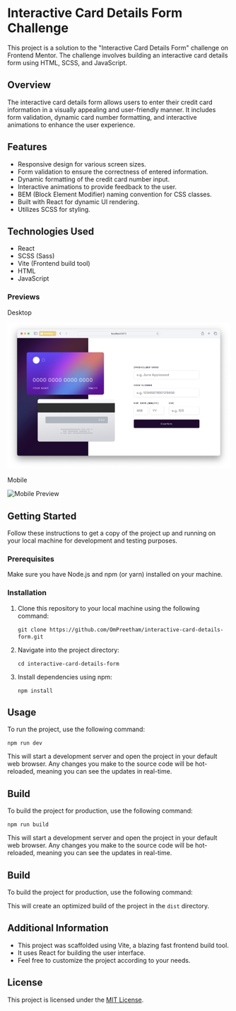 # Interactive Card Details Form Challenge

This project is a solution to the "Interactive Card Details Form" challenge on Frontend Mentor. The challenge involves building an interactive card details form using HTML, SCSS, and JavaScript.

## Overview

The interactive card details form allows users to enter their credit card information in a visually appealing and user-friendly manner. It includes form validation, dynamic card number formatting, and interactive animations to enhance the user experience.

## Features

- Responsive design for various screen sizes.
- Form validation to ensure the correctness of entered information.
- Dynamic formatting of the credit card number input.
- Interactive animations to provide feedback to the user.
- BEM (Block Element Modifier) naming convention for CSS classes.
- Built with React for dynamic UI rendering.
- Utilizes SCSS for styling.

## Technologies Used

- React
- SCSS (Sass)
- Vite (Frontend build tool)
- HTML
- JavaScript

### Previews

Desktop

![Desktop Preview](/public/preview-desktop.png)

Mobile

![Mobile Preview](/public/preview-mobile.png)

## Getting Started

Follow these instructions to get a copy of the project up and running on your local machine for development and testing purposes.

### Prerequisites

Make sure you have Node.js and npm (or yarn) installed on your machine.

### Installation

1. Clone this repository to your local machine using the following command:

   ```
   git clone https://github.com/OmPreetham/interactive-card-details-form.git
   ```

1. Navigate into the project directory:

   ```
   cd interactive-card-details-form
   ```

1. Install dependencies using npm:

   ```
   npm install
   ```

## Usage

To run the project, use the following command:

```
npm run dev
```

This will start a development server and open the project in your default web browser. Any changes you make to the source code will be hot-reloaded, meaning you can see the updates in real-time.

## Build

To build the project for production, use the following command:

```
npm run build
```

This will start a development server and open the project in your default web browser. Any changes you make to the source code will be hot-reloaded, meaning you can see the updates in real-time.

## Build

To build the project for production, use the following command:

This will create an optimized build of the project in the `dist` directory.

## Additional Information

- This project was scaffolded using Vite, a blazing fast frontend build tool.
- It uses React for building the user interface.
- Feel free to customize the project according to your needs.

## License

This project is licensed under the [MIT License](LICENSE).
